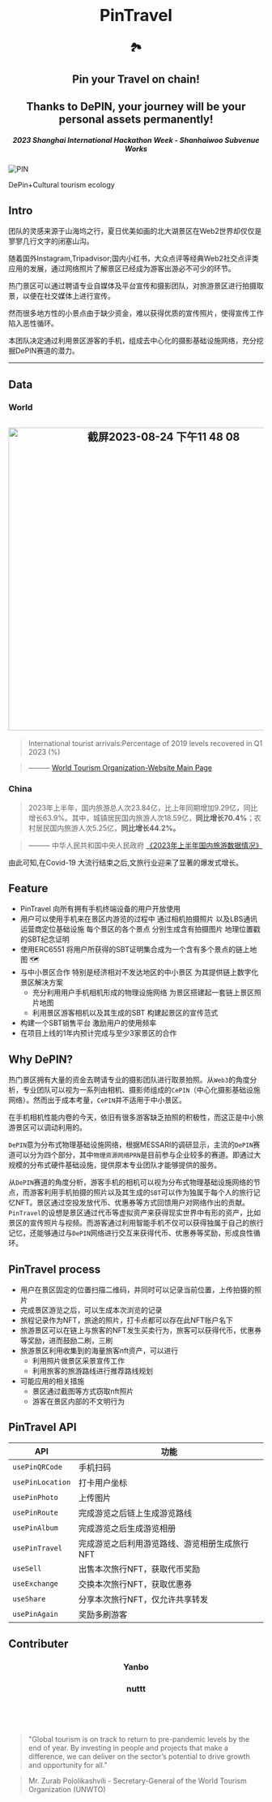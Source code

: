 <h1 align="center">
  <span style="font-size: 32px;">PinTravel</span>
</h1>

<h2 align="center">
  🏞️
</h2>

<h2 align="center">
  Pin your Travel on chain!
</h2>

<h2 align="center">
  Thanks to DePIN, your journey will be your personal assets permanently!
</h2>


<h5 align="center">
  2023 Shanghai International Hackathon Week - Shanhaiwoo Subvenue Works
</h5>


![PIN](https://github.com/yanboishere/PinTravel/assets/76860915/5bbc70f3-0930-486d-a990-54377293fe50)

DePin+Cultural tourism ecology




## Intro
团队的灵感来源于山海坞之行，夏日优美如画的北大湖景区在Web2世界却仅仅是寥寥几行文字的闭塞山沟。

随着国外Instagram,Tripadvisor;国内小红书，大众点评等经典Web2社交点评类应用的发展，通过网络照片了解景区已经成为游客出游必不可少的环节。

热门景区可以通过聘请专业自媒体及平台宣传和摄影团队，对旅游景区进行拍摄取景，以便在社交媒体上进行宣传。

然而很多地方性的小景点由于缺少资金，难以获得优质的宣传照片，使得宣传工作陷入恶性循环。

本团队决定通过利用景区游客的手机，组成去中心化的摄影基础设施网络，充分挖掘DePIN赛道的潜力。

---
## Data

### World

<h2 align="center">

<img width="597" alt="截屏2023-08-24 下午11 48 08" src="https://github.com/yanboishere/PinTravel/assets/76860915/0c0edfe7-e996-4fe8-9fe8-9a06804124fa">

</h2>

> International tourist arrivals:Percentage of 2019 levels recovered in Q1 2023 (%)

>  ——— [World Tourism Organization-Website Main Page](https://www.unwto.org/)

### China

> 2023年上半年，国内旅游总人次23.84亿，比上年同期增加9.29亿，同比增长63.9%。其中，城镇居民国内旅游人次18.59亿，**同比增长70.4%**；农村居民国内旅游人次5.25亿，**同比增长44.2%。**

> ——— 中华人民共和国中央人民政府 [《2023年上半年国内旅游数据情况》](https://www.gov.cn/lianbo/bumen/202307/content_6892643.htm) 

由此可知,在Covid-19 大流行结束之后,文旅行业迎来了显著的爆发式增长。




## Feature

- PinTravel 向所有拥有手机终端设备的用户开放使用
- 用户可以使用手机来在景区内游览的过程中 通过相机拍摄照片 以及LBS通讯运营商定位基础设施 每个景区的各个景点 分别生成含有拍摄图片 地理位置戳的SBT纪念证明
- 使用ERC6551 将用户所获得的SBT证明集合成为一个含有多个景点的链上地图 🗺️
- 与中小景区合作 特别是经济相对不发达地区的中小景区 为其提供链上数字化景区解决方案
  - 充分利用用户手机相机形成的物理设施网络 为景区搭建起一套链上景区照片地图
  - 利用景区游客相机以及其生成的SBT 构建起景区的宣传范式
- 构建一个SBT销售平台 激励用户的使用频率
- 在项目上线的1年内预计完成与至少3家景区的合作


## Why DePIN?
热门景区拥有大量的资金去聘请专业的摄影团队进行取景拍照。从`Web3`的角度分析，专业团队可以视为一系列由相机、摄影师组成的`CePIN`（中心化摄影基础设施网络）。然而出于成本考量，`CePIN`并不适用于中小景区。

在手机相机性能内卷的今天，依旧有很多游客缺乏拍照的积极性，而这正是中小旅游景区可以调动利用的。

`DePIN`意为分布式物理基础设施网络，根据MESSARI的调研显示，主流的`DePIN`赛道可以分为四个部分，其中`物理资源网络PRN`是目前参与企业较多的赛道。即通过大规模的分布式硬件基础设施，提供原本专业团队才能够提供的服务。

从`DePIN`赛道的角度分析，游客手机的相机可以视为分布式物理基础设施网络的节点，而游客利用手机拍摄的照片以及其生成的`SBT`可以作为独属于每个人的旅行记忆NFT。景区通过空投发放代币、优惠券等方式回馈用户对网络作出的贡献。`PinTravel`的设想是景区通过代币等虚拟资产来获得现实世界中有形的资产，比如景区的宣传照片与视频。而游客通过利用智能手机不仅可以获得独属于自己的旅行记忆，还能够通过与`DePIN`网络进行交互来获得代币、优惠券等奖励，形成良性循环。

## PinTravel process
- 用户在景区固定的位置扫描二维码，并同时可以记录当前位置，上传拍摄的照片
- 完成景区游览之后，可以生成本次浏览的记录
- 旅程记录作为NFT，旅途的照片，打卡点都可以存在此NFT账户名下 
- 旅游景区可以在链上与旅客的NFT发生买卖行为，旅客可以获得代币，优惠券等奖励，进而鼓励二刷，三刷
- 旅游景区利用收集到的海量旅客nft资产，可以进行
  - 利用照片做景区采景宣传工作
  - 利用旅客的旅游路线进行推荐路线规划
- 可能应用的相关措施
  - 景区通过截图等方式窃取nft照片
  - 游客在景区内部的不文明行为

## PinTravel API

| API | 功能 | 
| ---- | ---- |
`usePinQRCode` | 手机扫码
`usePinLocation` | 打卡用户坐标
`usePinPhoto` | 上传图片
`usePinRoute` | 完成游览之后链上生成游览路线
`usePinAlbum` | 完成游览之后生成游览相册
`usePinTravel`| 完成游览之后利用游览路线、游览相册生成旅行NFT
`useSell` | 出售本次旅行NFT，获取代币奖励
`useExchange` | 交换本次旅行NFT，获取优惠券
`useShare`| 分享本次旅行NFT，仅允许共享转发
`usePinAgain` | 奖励多刷游客


## Contributer

<h3 align="center">
  Yanbo
</h3>





<h3 align="center">
  nuttt
</h3>

<br>
<br>
<br>


> "Global tourism is on track to return to pre-pandemic levels by the end of year. By investing in people and projects that make a difference, we can deliver on the sector’s potential to drive growth and opportunity for all."

> Mr. Zurab Pololikashvili - Secretary-General of the World Tourism Organization (UNWTO)




